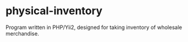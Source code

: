 # physical-inventory
Program written in PHP/Yii2, designed for taking inventory of wholesale merchandise.
